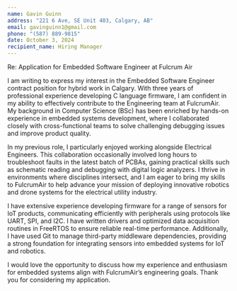 ```yaml
---
name: Gavin Guinn
address: "221 6 Ave, SE Unit 403, Calgary, AB"
email: gavinguinn1@gmail.com
phone: "(587) 889-9815"
date: October 3, 2024
recipient_name: Hiring Manager
---
```


Re: Application for Embedded Software Engineer at Fulcrum Air

I am writing to express my interest in the Embedded Software Engineer contract position for hybrid work in Calgary. With three years of professional experience developing C language firmware, I am confident in my ability to effectively contribute to the Engineering team at FulcrumAir. My background in Computer Science (BSc) has been enriched by hands-on experience in embedded systems development, where I collaborated closely with cross-functional teams to solve challenging debugging issues and improve product quality.

In my previous role, I particularly enjoyed working alongside Electrical Engineers. This collaboration occasionally involved long hours to troubleshoot faults in the latest batch of PCBAs, gaining practical skills such as schematic reading and debugging with digital logic analyzers. I thrive in environments where disciplines intersect, and I am eager to bring my skills to FulcrumAir to help advance your mission of deploying innovative robotics and drone systems for the electrical utility industry.

I have extensive experience developing firmware for a range of sensors for IoT products, communicating efficiently with peripherals using protocols like UART, SPI, and I2C. I have written drivers and optimized data acquisition routines in FreeRTOS to ensure reliable real-time performance. Additionally, I have used Git to manage third-party middleware dependencies, providing a strong foundation for integrating sensors into embedded systems for IoT and robotics.

I would love the opportunity to discuss how my experience and enthusiasm for embedded systems align with FulcrumAir’s engineering goals. Thank you for considering my application.
